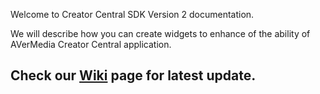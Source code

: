 Welcome to Creator Central SDK Version 2 documentation.

We will describe how you can create widgets to enhance of the ability of AVerMedia Creator Central application.

## Check our [Wiki](https://github.com/AVerMedia-Technologies-Inc/CreatorCentralSDK/wiki) page for latest update.
